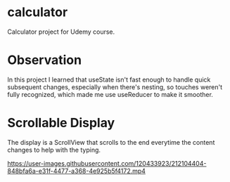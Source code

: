 
# calculator
Calculator project for Udemy course.

# Observation
In this project I learned that useState isn't fast enough to handle quick subsequent changes, especially when there's nesting, so touches weren't fully recognized, which made me use useReducer to make it smoother.
# Scrollable Display
The display is a ScrollView that scrolls to the end everytime the content changes to help with the typing.  

https://user-images.githubusercontent.com/120433923/212104404-848bfa6a-e31f-4477-a368-4e925b5f4172.mp4
